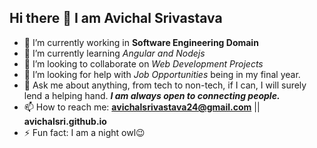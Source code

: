 ## Hi there 👋 I am Avichal Srivastava

- 🔭 I’m currently working in **Software Engineering Domain** 
- 🌱 I’m currently learning _Angular and Nodejs_
- 👯 I’m looking to collaborate on _Web Development Projects_
- 🤔 I’m looking for help with _Job Opportunities_ being in my final year.
- 💬 Ask me about anything, from tech to non-tech, if I can, I will surely lend a helping hand. ***I am always open to connecting people.***
- 📫 How to reach me: **avichalsrivastava24@gmail.com** || **avichalsri.github.io**
- ⚡ Fun fact: I am a night owl😉
